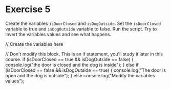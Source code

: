 # Exercise 5

Create the variables `isDoorClosed` and `isDogOutside`. Set the `isDoorClosed` variable to true and `isDogOutside` variable to false. Run the script. Try to invert the variables values and see what happens.

// Create the variables here

// Don't modify this block. This is an if statement, you'll study it later in this course.
if (isDoorClosed == true && isDogOutside == false) {
console.log("the door is closed and the dog is inside");
} else if (isDoorClosed == false && isDogOutside == true) {
console.log("The door is open and the dog is outside");
} else console.log("Modify the variables values");
